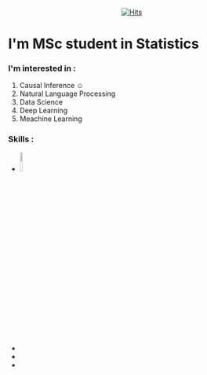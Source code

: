   
	
	
<div align=center>

[![Hits](https://hits.seeyoufarm.com/api/count/incr/badge.svg?url=https%3A%2F%2Fgithub.com%2FSodychoe&count_bg=%2379C83D&title_bg=%23555555&icon=&icon_color=%23E7E7E7&title=hits&edge_flat=false)](https://hits.seeyoufarm.com)

</div>

# I'm MSc student in Statistics

### I'm interested in :
  1. Causal Inference ☺️
  1. Natural Language Processing
  2. Data Science
  3. Deep Learning
  4. Meachine Learning        

### Skills :
 - <code><img width="10%" src="https://www.vectorlogo.zone/logos/python/python-ar21.svg"></code>
 -
 -
 -

<!--
**Sodychoe/Sodychoe** is a ✨ _special_ ✨ repository because its `README.md` (this file) appears on your GitHub profile.

Here are some ideas to get you started:

- 🔭 I’m currently working on ...
- 🌱 I’m currently learning ...
- 👯 I’m looking to collaborate on ...
- 🤔 I’m looking for help with ...
- 💬 Ask me about ...
- 📫 How to reach me: ...
- 😄 Pronouns: ...
- ⚡ Fun fact: ...
-->
